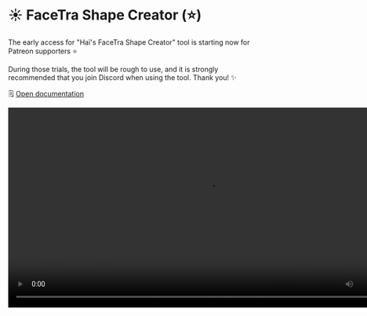 ﻿# ☀️ FaceTra Shape Creator (⭐)

The early access for "Haï's FaceTra Shape Creator" tool is starting now for Patreon supporters ⭐

During those trials, the tool will be rough to use, and it is strongly recommended that you join Discord when using the tool. Thank you! ✨

🗒️ [Open documentation](/docs/products/facetra-shape-creator)

<video controls width="816">
    <source src={require('./img/2023-11-07-p0-haolan-facetra-test-f.mp4').default}/>
</video>
